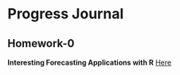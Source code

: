 # Progress Journal

## Homework-0
  
**Interesting Forecasting Applications with R** [Here](files/homework0/homework0.html)
     